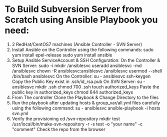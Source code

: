 # To Build Subversion Server from Scratch using Ansible Playbook you need:

1) 2 RedHat/CentOS7 machines (Ansible Controller - SVN Server)
2) Install Ansible on the Controller using the following commands:
    sudo yum install epel-release
    sudo yum install ansible
3) Setup Ansible ServiceAccount & SSH Configuration:
    On the Controller & SVN Server:
        sudo -i
        mkdir /ansiblesvc
        useradd ansiblesvc -md /ansiblesvc
        chown -R ansiblesvc:ansiblesvc /ansiblesvc
        usermod --shell /bin/bash ansiblesvc
  On the Controller:
    su - ansiblesvc
    ssh-keygen
    Copy the Public Key exist in .ssh/id_rsa.pub
  On SVN Server:
    su - ansiblesvc
    mkdir .ssh
    chmod 700 .ssh
    touch authorized_keys
    Paste the public key in authorized_keys
    chmod 644 authorized_keys
4) From The controller Clone the Playbook & Change Directory to the files
5) Run the playbook after updating hosts & group_var/all.yml files carefully using the following command:
    su - ansiblesvc 
    ansible-playbook -i hosts svn.yml
6) Verify the provisioning
    cd  /svn-repository
    mkdir test
    /usr/local/bin/make-svn-repository -r <testrepo> -s test -o "your name" -c "comment"
    Check the repo from the browser
